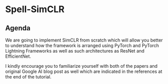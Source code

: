 # Spell-SimCLR

## Agenda
We are going to implement SimCLR from scratch which will allow you better to understand how the framework is arranged using PyTorch and PyTorch Lightning Frameworks as well as such architectures as ResNet and EfficientNet. 

I kindly encourage you to familiarize yourself with both of the papers and original Google AI blog post as well which are indicated in the references at the end of the tutorial.
